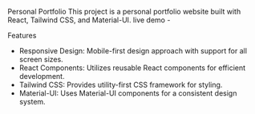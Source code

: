 Personal Portfolio
This project is a personal portfolio website built with React, Tailwind CSS, and Material-UI.
live demo - 

Features
- Responsive Design: Mobile-first design approach with support for all screen sizes.
- React Components: Utilizes reusable React components for efficient development.
- Tailwind CSS: Provides utility-first CSS framework for styling.
- Material-UI: Uses Material-UI components for a consistent design system.
